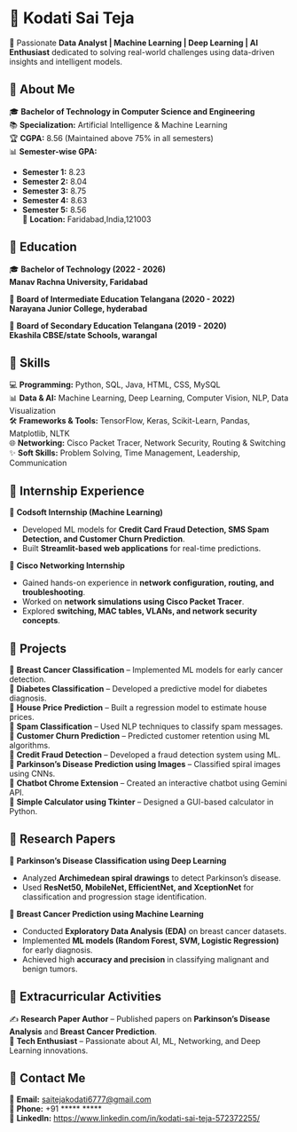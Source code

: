# 👋 Kodati Sai Teja  

🚀 Passionate **Data Analyst | Machine Learning | Deep Learning | AI Enthusiast** dedicated to solving real-world challenges using data-driven insights and intelligent models.  

## 🔹 About Me  
🎓 **Bachelor of Technology in Computer Science and Engineering**  
📚 **Specialization:** Artificial Intelligence & Machine Learning  
🏆 **CGPA:** 8.56 (Maintained above 75% in all semesters)  
📊 **Semester-wise GPA:**  
- **Semester 1:** 8.23  
- **Semester 2:** 8.04  
- **Semester 3:** 8.75  
- **Semester 4:** 8.63  
- **Semester 5:** 8.56  
📍 **Location:** Faridabad,India,121003  

## 🔹 Education
🎓 **Bachelor of Technology (2022 - 2026)**  
**Manav Rachna University, Faridabad**  

🏫 **Board of Intermediate Education Telangana (2020 - 2022)**  
**Narayana Junior College, hyderabad**  

🏫 **Board of Secondary Education Telangana (2019 - 2020)**  
**Ekashila CBSE/state Schools, warangal**  

## 🔹 Skills  
💻 **Programming:** Python, SQL, Java, HTML, CSS, MySQL  
📊 **Data & AI:** Machine Learning, Deep Learning, Computer Vision, NLP, Data Visualization  
🛠️ **Frameworks & Tools:** TensorFlow, Keras, Scikit-Learn, Pandas, Matplotlib, NLTK  
🌐 **Networking:** Cisco Packet Tracer, Network Security, Routing & Switching  
✨ **Soft Skills:** Problem Solving, Time Management, Leadership, Communication  

## 🔹 Internship Experience  
🔹 **Codsoft Internship (Machine Learning)**  
- Developed ML models for **Credit Card Fraud Detection, SMS Spam Detection, and Customer Churn Prediction**.  
- Built **Streamlit-based web applications** for real-time predictions.  

🔹 **Cisco Networking Internship**  
- Gained hands-on experience in **network configuration, routing, and troubleshooting**.  
- Worked on **network simulations using Cisco Packet Tracer**.  
- Explored **switching, MAC tables, VLANs, and network security concepts**.  

## 🔹 Projects
🔹 **Breast Cancer Classification** – Implemented ML models for early cancer detection.  
🔹 **Diabetes Classification** – Developed a predictive model for diabetes diagnosis.  
🔹 **House Price Prediction** – Built a regression model to estimate house prices.  
🔹 **Spam Classification** – Used NLP techniques to classify spam messages.  
🔹 **Customer Churn Prediction** – Predicted customer retention using ML algorithms.  
🔹 **Credit Fraud Detection** – Developed a fraud detection system using ML.  
🔹 **Parkinson’s Disease Prediction using Images** – Classified spiral images using CNNs.  
🔹 **Chatbot Chrome Extension** – Created an interactive chatbot using Gemini API.  
🔹 **Simple Calculator using Tkinter** – Designed a GUI-based calculator in Python.  

## 🔹 Research Papers  
📄 **Parkinson’s Disease Classification using Deep Learning**  
- Analyzed **Archimedean spiral drawings** to detect Parkinson’s disease.  
- Used **ResNet50, MobileNet, EfficientNet, and XceptionNet** for classification and progression stage identification.  

📄 **Breast Cancer Prediction using Machine Learning**  
- Conducted **Exploratory Data Analysis (EDA)** on breast cancer datasets.  
- Implemented **ML models (Random Forest, SVM, Logistic Regression)** for early diagnosis.  
- Achieved high **accuracy and precision** in classifying malignant and benign tumors.  

## 🔹 Extracurricular Activities  
✍️ **Research Paper Author** – Published papers on **Parkinson’s Disease Analysis** and **Breast Cancer Prediction**.  
📢 **Tech Enthusiast** – Passionate about AI, ML, Networking, and Deep Learning innovations.  

## 🔹 Contact Me  
📧 **Email:** saitejakodati6777@gmail.com  
📱 **Phone:** +91 ***** *****  
🔗 **LinkedIn:** https://www.linkedin.com/in/kodati-sai-teja-572372255/  


